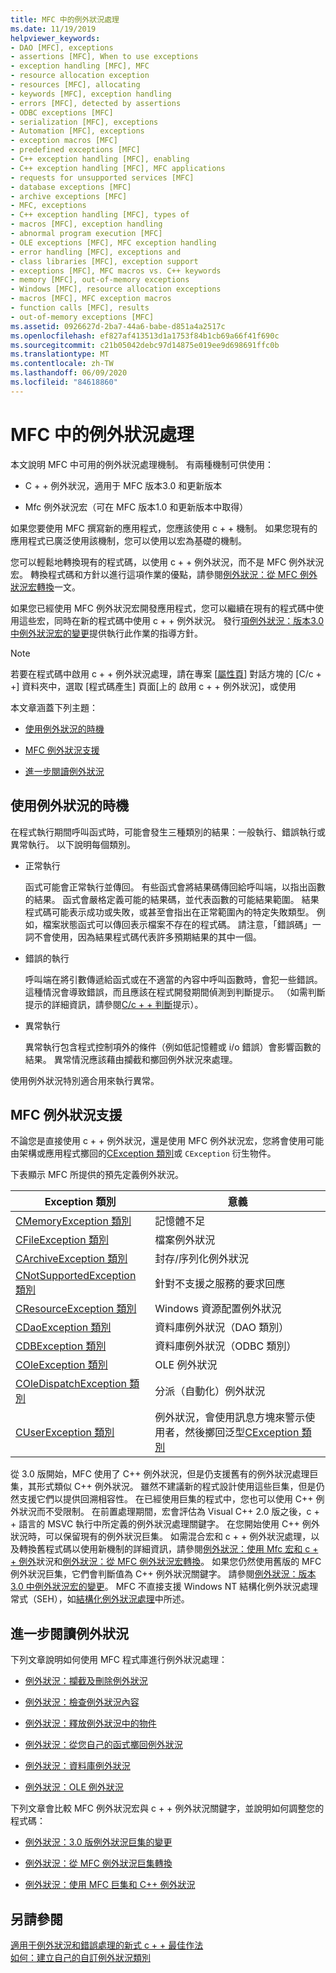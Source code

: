 ```yaml
---
title: MFC 中的例外狀況處理
ms.date: 11/19/2019
helpviewer_keywords:
- DAO [MFC], exceptions
- assertions [MFC], When to use exceptions
- exception handling [MFC], MFC
- resource allocation exception
- resources [MFC], allocating
- keywords [MFC], exception handling
- errors [MFC], detected by assertions
- ODBC exceptions [MFC]
- serialization [MFC], exceptions
- Automation [MFC], exceptions
- exception macros [MFC]
- predefined exceptions [MFC]
- C++ exception handling [MFC], enabling
- C++ exception handling [MFC], MFC applications
- requests for unsupported services [MFC]
- database exceptions [MFC]
- archive exceptions [MFC]
- MFC, exceptions
- C++ exception handling [MFC], types of
- macros [MFC], exception handling
- abnormal program execution [MFC]
- OLE exceptions [MFC], MFC exception handling
- error handling [MFC], exceptions and
- class libraries [MFC], exception support
- exceptions [MFC], MFC macros vs. C++ keywords
- memory [MFC], out-of-memory exceptions
- Windows [MFC], resource allocation exceptions
- macros [MFC], MFC exception macros
- function calls [MFC], results
- out-of-memory exceptions [MFC]
ms.assetid: 0926627d-2ba7-44a6-babe-d851a4a2517c
ms.openlocfilehash: ef827af413513d1a1753f84b1cb69a66f41f690c
ms.sourcegitcommit: c21b05042debc97d14875e019ee9d698691ffc0b
ms.translationtype: MT
ms.contentlocale: zh-TW
ms.lasthandoff: 06/09/2020
ms.locfileid: "84618860"
---
```

# <a name="exception-handling-in-mfc"></a>MFC 中的例外狀況處理

本文說明 MFC 中可用的例外狀況處理機制。 有兩種機制可供使用：

- C + + 例外狀況，適用于 MFC 版本3.0 和更新版本

- Mfc 例外狀況宏（可在 MFC 版本1.0 和更新版本中取得）

如果您要使用 MFC 撰寫新的應用程式，您應該使用 c + + 機制。 如果您現有的應用程式已廣泛使用該機制，您可以使用以宏為基礎的機制。

您可以輕鬆地轉換現有的程式碼，以使用 c + + 例外狀況，而不是 MFC 例外狀況宏。 轉換程式碼和方針以進行這項作業的優點，請參閱[例外狀況：從 MFC 例外狀況宏轉換](exceptions-converting-from-mfc-exception-macros.md)一文。

如果您已經使用 MFC 例外狀況宏開發應用程式，您可以繼續在現有的程式碼中使用這些宏，同時在新的程式碼中使用 c + + 例外狀況。 發行[項例外狀況：版本3.0 中例外狀況宏的變更](exceptions-changes-to-exception-macros-in-version-3-0.md)提供執行此作業的指導方針。

> [!NOTE]
> 若要在程式碼中啟用 c + + 例外狀況處理，請在專案 [[屬性頁](../build/reference/property-pages-visual-cpp.md)] 對話方塊的 [C/c + +] 資料夾中，選取 [程式碼產生] 頁面[上的 [](../build/reference/eh-exception-handling-model.md)啟用 c + + 例外狀況]，或使用

本文章涵蓋下列主題：

- [使用例外狀況的時機](#_core_when_to_use_exceptions)

- [MFC 例外狀況支援](#_core_mfc_exception_support)

- [進一步閱讀例外狀況](#_core_further_reading_about_exceptions)

## <a name="when-to-use-exceptions"></a><a name="_core_when_to_use_exceptions"></a>使用例外狀況的時機

在程式執行期間呼叫函式時，可能會發生三種類別的結果：一般執行、錯誤執行或異常執行。 以下說明每個類別。

- 正常執行

   函式可能會正常執行並傳回。 有些函式會將結果碼傳回給呼叫端，以指出函數的結果。 函式會嚴格定義可能的結果碼，並代表函數的可能結果範圍。 結果程式碼可能表示成功或失敗，或甚至會指出在正常範圍內的特定失敗類型。 例如，檔案狀態函式可以傳回表示檔案不存在的程式碼。 請注意，「錯誤碼」一詞不會使用，因為結果程式碼代表許多預期結果的其中一個。

- 錯誤的執行

   呼叫端在將引數傳遞給函式或在不適當的內容中呼叫函數時，會犯一些錯誤。 這種情況會導致錯誤，而且應該在程式開發期間偵測到判斷提示。 （如需判斷提示的詳細資訊，請參閱[C/c + + 判斷](/visualstudio/debugger/c-cpp-assertions)提示）。

- 異常執行

   異常執行包含程式控制項外的條件（例如低記憶體或 i/o 錯誤）會影響函數的結果。 異常情況應該藉由攔截和擲回例外狀況來處理。

使用例外狀況特別適合用來執行異常。

## <a name="mfc-exception-support"></a><a name="_core_mfc_exception_support"></a>MFC 例外狀況支援

不論您是直接使用 c + + 例外狀況，還是使用 MFC 例外狀況宏，您將會使用可能由架構或應用程式擲回的[CException 類別](reference/cexception-class.md)或 `CException` 衍生物件。

下表顯示 MFC 所提供的預先定義例外狀況。

|Exception 類別|意義|
|---------------------|-------------|
|[CMemoryException 類別](reference/cmemoryexception-class.md)|記憶體不足|
|[CFileException 類別](reference/cfileexception-class.md)|檔案例外狀況|
|[CArchiveException 類別](reference/carchiveexception-class.md)|封存/序列化例外狀況|
|[CNotSupportedException 類別](reference/cnotsupportedexception-class.md)|針對不支援之服務的要求回應|
|[CResourceException 類別](reference/cresourceexception-class.md)|Windows 資源配置例外狀況|
|[CDaoException 類別](reference/cdaoexception-class.md)|資料庫例外狀況（DAO 類別）|
|[CDBException 類別](reference/cdbexception-class.md)|資料庫例外狀況（ODBC 類別）|
|[COleException 類別](reference/coleexception-class.md)|OLE 例外狀況|
|[COleDispatchException 類別](reference/coledispatchexception-class.md)|分派（自動化）例外狀況|
|[CUserException 類別](reference/cuserexception-class.md)|例外狀況，會使用訊息方塊來警示使用者，然後擲回泛型[CException 類別](reference/cexception-class.md)|

從 3.0 版開始，MFC 使用了 C++ 例外狀況，但是仍支援舊有的例外狀況處理巨集，其形式類似 C++ 例外狀況。 雖然不建議新的程式設計使用這些巨集，但是仍然支援它們以提供回溯相容性。 在已經使用巨集的程式中，您也可以使用 C++ 例外狀況而不受限制。 在前置處理期間，宏會評估為 Visual C++ 2.0 版之後，c + + 語言的 MSVC 執行中所定義的例外狀況處理關鍵字。 在您開始使用 C++ 例外狀況時，可以保留現有的例外狀況巨集。 如需混合宏和 c + + 例外狀況處理，以及轉換舊程式碼以使用新機制的詳細資訊，請參閱[例外狀況：使用 Mfc 宏和 c + + 例外](exceptions-using-mfc-macros-and-cpp-exceptions.md)狀況和[例外狀況：從 MFC 例外狀況宏轉換](exceptions-converting-from-mfc-exception-macros.md)。 如果您仍然使用舊版的 MFC 例外狀況巨集，它們會判斷值為 C++ 例外狀況關鍵字。 請參閱[例外狀況：版本3.0 中例外狀況宏的變更](exceptions-changes-to-exception-macros-in-version-3-0.md)。 MFC 不直接支援 Windows NT 結構化例外狀況處理常式（SEH），如[結構化例外狀況處理](/windows/win32/debug/structured-exception-handling)中所述。

## <a name="further-reading-about-exceptions"></a><a name="_core_further_reading_about_exceptions"></a>進一步閱讀例外狀況

下列文章說明如何使用 MFC 程式庫進行例外狀況處理：

- [例外狀況：攔截及刪除例外狀況](exceptions-catching-and-deleting-exceptions.md)

- [例外狀況：檢查例外狀況內容](exceptions-examining-exception-contents.md)

- [例外狀況：釋放例外狀況中的物件](exceptions-freeing-objects-in-exceptions.md)

- [例外狀況：從您自己的函式擲回例外狀況](exceptions-throwing-exceptions-from-your-own-functions.md)

- [例外狀況：資料庫例外狀況](exceptions-database-exceptions.md)

- [例外狀況：OLE 例外狀況](exceptions-ole-exceptions.md)

下列文章會比較 MFC 例外狀況宏與 c + + 例外狀況關鍵字，並說明如何調整您的程式碼：

- [例外狀況：3.0 版例外狀況巨集的變更](exceptions-changes-to-exception-macros-in-version-3-0.md)

- [例外狀況：從 MFC 例外狀況巨集轉換](exceptions-converting-from-mfc-exception-macros.md)

- [例外狀況：使用 MFC 巨集和 C++ 例外狀況](exceptions-using-mfc-macros-and-cpp-exceptions.md)

## <a name="see-also"></a>另請參閱

[適用于例外狀況和錯誤處理的新式 c + + 最佳作法](../cpp/errors-and-exception-handling-modern-cpp.md)<br/>
[如何：建立自己的自訂例外狀況類別](https://go.microsoft.com/fwlink/p/?linkid=128045)
